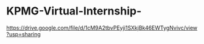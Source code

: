 # KPMG-Virtual-Internship-
https://drive.google.com/file/d/1cM9A2tbvPEyji1SXkjBk46EWTygNvivc/view?usp=sharing

